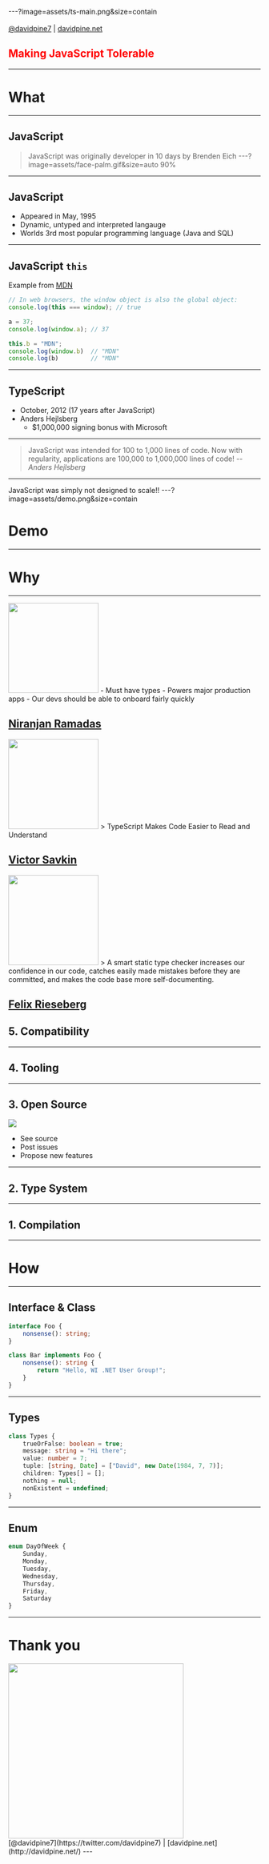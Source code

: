 ---?image=assets/ts-main.png&size=contain
<br/>
<br/>
[@davidpine7](https://twitter.com/davidpine7) | [davidpine.net](http://davidpine.net/)
<br/>
## <span style="font-weight: bold; color: red">Making JavaScript Tolerable</span>
---
# What
---
## JavaScript
> JavaScript was originally developer in 10 days by Brenden Eich
---?image=assets/face-palm.gif&size=auto 90%
---
## JavaScript
- Appeared in May, 1995
- Dynamic, untyped and interpreted langauge
- Worlds 3rd most popular programming language (Java and SQL)
---
## JavaScript `this`
Example from [MDN](https://developer.mozilla.org/en-US/docs/Web/JavaScript/Reference/Operators/this)
```javascript
// In web browsers, the window object is also the global object:
console.log(this === window); // true

a = 37;
console.log(window.a); // 37

this.b = "MDN";
console.log(window.b)  // "MDN"
console.log(b)         // "MDN"
```
---
## TypeScript
- October, 2012 (17 years after JavaScript)
- Anders Hejlsberg
  - $1,000,000 signing bonus with Microsoft
---
> JavaScript was intended for 100 to 1,000 lines of code. Now with regularity, applications are 100,000 to 1,000,000 lines of code!
> -- <cite>Anders Hejlsberg</cite>
---
JavaScript was simply not designed to scale!!
---?image=assets/demo.png&size=contain
# Demo
---
# Why
---
<img src="assets/reddit.png" height="180" />
- Must have types
- Powers major production apps
- Our devs should be able to onboard fairly quickly

[Niranjan Ramadas](https://redditblog.com/2017/06/30/why-we-chose-typescript/)
---
<img src="assets/angular.png" height="180" />
> TypeScript Makes Code Easier to Read and Understand 

[Victor Savkin](https://vsavkin.com/writing-angular-2-in-typescript-1fa77c78d8e8)
---
<img src="assets/slack.png" height="180" />
> A smart static type checker increases our confidence in our code, catches easily made mistakes before they are committed, and makes the code base more self-documenting.

[Felix Rieseberg](https://slack.engineering/typescript-at-slack-a81307fa288d)
---

## 5. Compatibility

---

## 4. Tooling

---

## 3. Open Source
![](assets/github-logo.png)
- See source
- Post issues
- Propose new features
---

## 2. Type System

---

## 1. Compilation

---


# How
---
## Interface & Class
```typescript
interface Foo {
    nonsense(): string;
}

class Bar implements Foo {
    nonsense(): string {
        return "Hello, WI .NET User Group!";
    }
}
```
---
## Types
```typescript
class Types {
    trueOrFalse: boolean = true;
    message: string = "Hi there";
    value: number = 7;
    tuple: [string, Date] = ["David", new Date(1984, 7, 7)];
    children: Types[] = [];
    nothing = null;
    nonExistent = undefined;
}
```
---
## Enum
```typescript
enum DayOfWeek {
    Sunday,
    Monday,
    Tuesday,
    Wednesday,
    Thursday,
    Friday,
    Saturday
}
```
---
# Thank you
<img src="assets/me.jpg" height="350" />
<br/>
[@davidpine7](https://twitter.com/davidpine7) | [davidpine.net](http://davidpine.net/)
---
